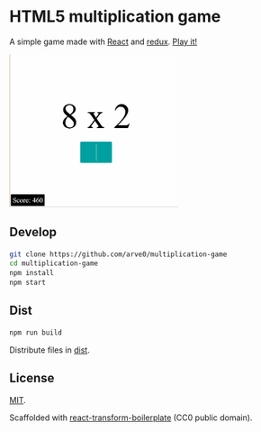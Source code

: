 # HTML5 multiplication game

A simple game made with [React] and [redux]. [Play it!]

<img src="demo.gif" width="300">

## Develop

```bash
git clone https://github.com/arve0/multiplication-game
cd multiplication-game
npm install
npm start
```

## Dist
```bash
npm run build
```
Distribute files in [dist](dist).

## License

[MIT](LICENSE).

Scaffolded with [react-transform-boilerplate](http://github.com/gaearon/react-transform-boilerplate) (CC0 public domain).

[React]: https://facebook.github.io/react/index.html
[redux]: http://redux.js.org/
[Play it!]: http://arve0.github.io/multiplication-game
